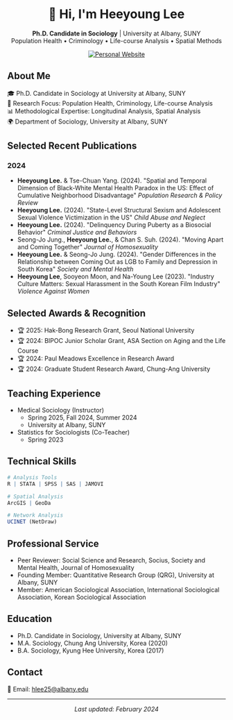 <div align="center">

# 👋 Hi, I'm Heeyoung Lee

**Ph.D. Candidate in Sociology** | University at Albany, SUNY  
Population Health • Criminology • Life-course Analysis • Spatial Methods
</div>

<div align="center">
  <a href="https://idlhy0218.github.io/">
    <img src="https://img.shields.io/badge/🌐_Click_Here_for_My_Personal_Website-4285F4?style=for-the-badge&logoColor=white&color=2ea44f" alt="Personal Website"/>
  </a>
</div>

## About Me
🎓 Ph.D. Candidate in Sociology at University at Albany, SUNY  
🔬 Research Focus: Population Health, Criminology, Life-course Analysis  
📊 Methodological Expertise: Longitudinal Analysis, Spatial Analysis  
🌍 Department of Sociology, University at Albany, SUNY

## Selected Recent Publications
### 2024
- **Heeyoung Lee.** & Tse-Chuan Yang. (2024). "Spatial and Temporal Dimension of Black-White Mental Health Paradox in the US: Effect of Cumulative Neighborhood Disadvantage" *Population Research & Policy Review*
- **Heeyoung Lee.** (2024). "State-Level Structural Sexism and Adolescent Sexual Violence Victimization in the US" *Child Abuse and Neglect*
- **Heeyoung Lee.** (2024). "Delinquency During Puberty as a Biosocial Behavior" *Criminal Justice and Behaviors*
- Seong-Jo Jung., **Heeyoung Lee.**, & Chan S. Suh. (2024). "Moving Apart and Coming Together" *Journal of Homosexuality*
- **Heeyoung Lee.** & Seong-Jo Jung. (2024). "Gender Differences in the Relationship between Coming Out as LGB to Family and Depression in South Korea" *Society and Mental Health*
- **Heeyoung Lee**, Sooyeon Moon, and Na-Young Lee (2023). "Industry Culture Matters: Sexual Harassment in the South Korean Film Industry" *Violence Against Women*


## Selected Awards & Recognition
- 🏆 2025: Hak-Bong Research Grant, Seoul National University
- 🏆 2024: BIPOC Junior Scholar Grant, ASA Section on Aging and the Life Course
- 🏆 2024: Paul Meadows Excellence in Research Award
- 🏆 2024: Graduate Student Research Award, Chung-Ang University

## Teaching Experience
- Medical Sociology (Instructor)
  - Spring 2025, Fall 2024, Summer 2024
  - University at Albany, SUNY
- Statistics for Sociologists (Co-Teacher)
  - Spring 2023

## Technical Skills
```r
# Analysis Tools
R | STATA | SPSS | SAS | JAMOVI

# Spatial Analysis
ArcGIS | GeoDa

# Network Analysis
UCINET (NetDraw)
```

## Professional Service
- Peer Reviewer: Social Science and Research, Socius, Society and Mental Health, Journal of Homosexuality
- Founding Member: Quantitative Research Group (QRG), University at Albany, SUNY
- Member: American Sociological Association, International Sociological Association, Korean Sociological Association

## Education
- Ph.D. Candidate in Sociology, University at Albany, SUNY
- M.A. Sociology, Chung Ang University, Korea (2020)
- B.A. Sociology, Kyung Hee University, Korea (2017)

## Contact
📧 Email: hlee25@albany.edu

---
<p align="center">
<i>Last updated: February 2024</i>
</p>

